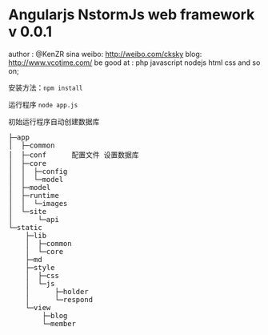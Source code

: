 Angularjs NstormJs web framework v 0.0.1
=========

author : @KenZR
sina weibo: http://weibo.com/cksky
blog: http://www.vcotime.com/
be good at : php javascript nodejs html css and so on;

安装方法：`npm install`

运行程序 `node app.js`

初始运行程序自动创建数据库

<pre>
├─app
│  ├─common
│  ├─conf      配置文件 设置数据库
│  ├─core
│  │  ├─config   
│  │  └─model
│  ├─model
│  ├─runtime
│  │  └─images
│  └─site
│      └─api
└─static
    ├─lib
    │  ├─common
    │  └─core
    ├─md
    ├─style
    │  ├─css
    │  └─js
    │      ├─holder
    │      └─respond
    └─view
        ├─blog
        └─member
</pre>
